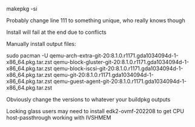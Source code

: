makepkg -si

Probably change line 111 to something unique, who really knows though

Install will fail at the end due to conflicts

Manually install output files:

sudo pacman -U qemu-arch-extra-git-20:8.1.0.r1171.gda1034094d-1-x86_64.pkg.tar.zst qemu-block-gluster-git-20:8.1.0.r1171.gda1034094d-1-x86_64.pkg.tar.zst qemu-block-iscsi-git-20:8.1.0.r1171.gda1034094d-1-x86_64.pkg.tar.zst qemu-git-20:8.1.0.r1171.gda1034094d-1-x86_64.pkg.tar.zst qemu-guest-agent-git-20:8.1.0.r1171.gda1034094d-1-x86_64.pkg.tar.zst

Obviously change the versions to whatever your buildpkg outputs

Looking glass users may need to install edk2-ovmf-202208 to get CPU host-passthrough working with IVSHMEM 
